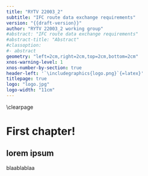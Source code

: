 ```yaml
---
title: "RYTV 22003_2"
subtitle: "IFC route data exchange requirements"
version: "{{draft-version}}"
author: "RYTV 22003_2 working group"
#abstract: "IFC route data exchange requirements"
#abstract-title: "Abstract"
#classoption:
#- abstract
geometry: "left=2cm,right=2cm,top=2cm,bottom=2cm"
xnos-warning-level: 1
xnos-number-by-section: true
header-left: '`\includegraphics{logo.png}`{=latex}'
titlepage: true
logo: "logo.jpg"
logo-width: "11cm"
---
```

\clearpage

# First chapter!
## lorem ipsum
blaablablaa